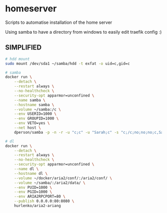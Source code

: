 # homeserver

Scripts to automatise installation of the home server

Using samba to have a directory from windows to easily edit traefik config :)

## SIMPLIFIED

```bash
# hdd mount
sudo mount /dev/sda1 ~/samba/hdd -t exfat -o uid=c,gid=c

# samba
docker run \
    --detach \
    --restart always \
    --no-healthcheck \
    --security-opt apparmor=unconfined \
    --name samba \
    --hostname samba \
    --volume ~/samba:/c \
    --env USERID=1000 \
    --env GROUPID=1000 \
    --env VETO=yes \
    --net host \
    dperson/samba -p -n -r -u "c;c" -u "Sarah;c" -s "c;/c;no;no;no;c,Sarah;none;c,Sarah" -W -S

# dl
docker run \
    --detach \
    --restart always \
    --no-healthcheck \
    --security-opt apparmor=unconfined \
    --name dl \
    --hostname dl \
    --volume ~/docker/aria2/conf/:/aria2/conf/ \
    --volume ~/samba/:/aria2/data/ \
    --env PUID=1000 \
    --env PGID=1000 \
    --env ARIA2RPCPORT=80 \
    --publish 0.0.0.0:80:8080 \
    hurlenko/aria2-ariang
```
